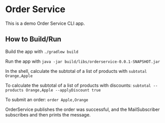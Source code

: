 # Order Service
This is a demo Order Service CLI app.

## How to Build/Run
Build the app with `./gradlew build`

Run the app with `java -jar build/libs/orderservice-0.0.1-SNAPSHOT.jar`

In the shell, calculate the subtotal of a list of products with `subtotal Orange,Apple`

To calculate the subtotal of a list of products with discounts: `subtotal --products Orange,Apple --applyDiscount true`

To submit an order: `order Apple,Orange`

OrderService publishes the order was successful, and the MailSubscriber subscribes and then prints the message.
